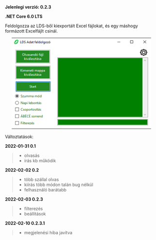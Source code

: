 **Jelenlegi verzió: 0.2.3**

**.NET Core 6.0 LTS**

Feldolgozza az LDS-ből kiexportált Excel fájlokat, és egy máshogy formázott Excelfájlt csinál.

<p align="center">
  <a href="https://github.com/Wold0110/LDS_Feldolgozo/releases" title="Letöltés" alt="Letöltés">
    <img width="460" height="300" src="https://github.com/Wold0110/LDS_Feldolgozo/blob/master/img/mainform.png?raw=true">
  </a>
</p>

Változtatások:

**2022-01-31 0.1**
> * olvasás
> * írás
> kb működik

**2022-02-02 0.2**
> * több szállal olvas
> * kiírás több módon talán bug nélkül
> * felhasználó barátabb

**2022-02-03 0.2.3**
> * filterezés
> * beállítások

**2022-02-10 0.2.3.1**
> * megjelenési hiba javítva
